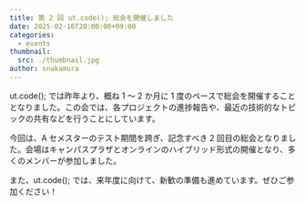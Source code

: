 ```yaml
---
title: 第 2 回 ut.code(); 総会を開催しました
date: 2025-02-16T20:00:00+09:00
categories:
  - events
thumbnail:
  src: ./thumbnail.jpg
author: snakamura
---
```


ut.code(); では昨年より、概ね 1 〜 2 か月に 1 度のペースで総会を開催することとなりました。この会では、各プロジェクトの進捗報告や、最近の技術的なトピックの共有などを行うことにしています。

今回は、A セメスターのテスト期間を跨ぎ、記念すべき 2 回目の総会となりました。会場はキャンパスプラザとオンラインのハイブリッド形式の開催となり、多くのメンバーが参加しました。

また、ut.code(); では、来年度に向けて、新歓の準備も進めています。ぜひご参加ください！
